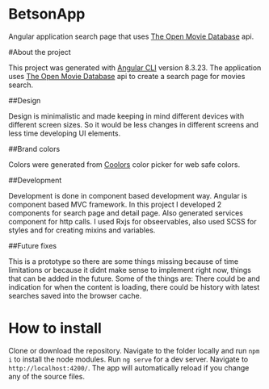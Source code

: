 # BetsonApp

Angular application search page that uses [The Open Movie Database](http://www.omdbapi.com/) api.

#About the project

This project was generated with [Angular CLI](https://github.com/angular/angular-cli) version 8.3.23.
The application uses [The Open Movie Database](http://www.omdbapi.com/) api to create a search page for movies search.

##Design

Design is minimalistic and made keeping in mind different devices with different screen sizes. 
So it would be less changes in different screens and less time developing UI elements.

##Brand colors

Colors were generated from [Coolors](https://coolors.co/) color picker for web safe colors.

##Development

Development is done in component based development way. Angular is component based MVC framework.
In this project I developed 2 components for search page and detail page. Also generated services component for http calls.
I used Rxjs for obseervables, also used SCSS for styles and for creating mixins and variables. 

##Future fixes

This is a prototype so there are some things missing because of time limitations or because it didnt make sense to implement right now, things that can be added in the future.
Some of the things are: There could be and indication for when the content is loading, there could be history with latest searches saved into the browser cache.

# How to install

Clone or download the repository. Navigate to the folder locally and run `npm i` to install the node modules.
Run `ng serve` for a dev server. Navigate to `http://localhost:4200/`. The app will automatically reload if you change any of the source files.
